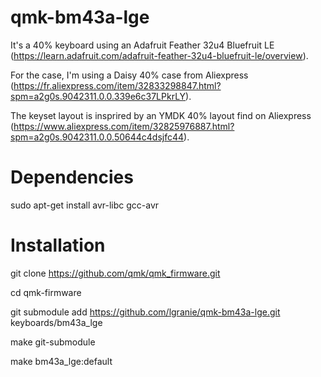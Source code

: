 # qmk-bm43a-lge

It's a 40% keyboard using an Adafruit Feather 32u4 Bluefruit LE (https://learn.adafruit.com/adafruit-feather-32u4-bluefruit-le/overview).

For the case, I'm using a Daisy 40% case from Aliexpress (https://fr.aliexpress.com/item/32833298847.html?spm=a2g0s.9042311.0.0.339e6c37LPkrLY).

The keyset layout is insprired by an YMDK 40% layout find on Aliexpress (https://www.aliexpress.com/item/32825976887.html?spm=a2g0s.9042311.0.0.50644c4dsjfc44).

# Dependencies

sudo apt-get install avr-libc gcc-avr

# Installation

git clone https://github.com/qmk/qmk_firmware.git

cd qmk-firmware

git submodule add https://github.com/lgranie/qmk-bm43a-lge.git keyboards/bm43a_lge

make git-submodule

make bm43a_lge:default

